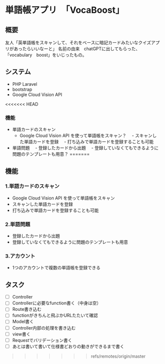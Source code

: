 # 単語帳アプリ　「VocaBoost」

## 概要
友人「英単語帳をスキャンして、それをベースに暗記カードみたいなクイズアプリがあったらいいなーと」
名前の由来　chatGPTに出してもらった、「vocabulary　boost」をいじったもの。

## システム
- PHP Laravel
- bootstrap
- Google Cloud Vision API

<<<<<<< HEAD
### 機能
- 単語カードのスキャン
  - Google Cloud Vision API を使って単語帳をスキャン？
　- スキャンした単語カードを登録
　- 打ち込みで単語カードを登録することも可能
- 単語問題
　- 登録したカードから出題
　- 登録していなくてもできるように問題のテンプレートも用意？
=======
## 機能
### 1.単語カードのスキャン
- Google Cloud Vision API を使って単語帳をスキャン
- スキャンした単語カードを登録
- 打ち込みで単語カードを登録することも可能
### 2.単語問題
- 登録したカードから出題
- 登録していなくてもできるように問題のテンプレートも用意
### 3.アカウント
- 1つのアカウントで複数の単語帳を登録できる

## タスク
- [ ] Controller
- [ ] Controllerに必要なfunction書く（中身は空）
- [ ] Route書き込む
- [ ] functionがきちんと飛ぶかURLたたいて確認
- [ ] Model書く
- [ ] Controller内部の処理を書き込む
- [ ] view書く
- [ ] Requestでバリデーション書く
- [ ] あとは書いて書いて仕様書どおりの動きができるまで書く
>>>>>>> refs/remotes/origin/master
